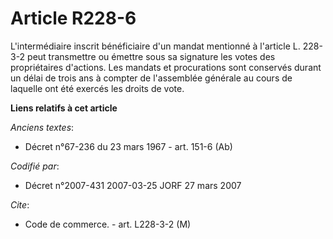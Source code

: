 # Article R228-6

L'intermédiaire inscrit bénéficiaire d'un mandat mentionné à l'article L. 228-3-2 peut transmettre ou émettre sous sa
signature les votes des propriétaires d'actions. Les mandats et procurations sont conservés durant un délai de trois ans à
compter de l'assemblée générale au cours de laquelle ont été exercés les droits de vote.

**Liens relatifs à cet article**

_Anciens textes_:

  - Décret n°67-236 du 23 mars 1967 - art. 151-6 (Ab)

_Codifié par_:

  - Décret n°2007-431 2007-03-25 JORF 27 mars 2007

_Cite_:

  - Code de commerce. - art. L228-3-2 (M)
